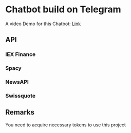 # Chatbot build on Telegram

A video Demo for this Chatbot: [Link](https://www.youtube.com/watch?v=pP5i7Lb2bkA&t=8s)
## API

### IEX Finance
### Spacy
### NewsAPI
### Swissquote

## Remarks
You need to acquire necessary tokens to use this project
